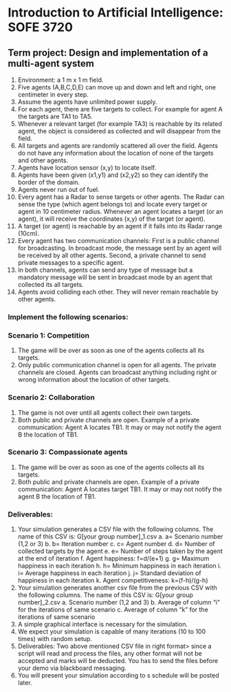 # Introduction to Artificial Intelligence: SOFE 3720
## Term project: Design and implementation of a multi-agent system

1. Environment: a 1 m x 1 m field.
2. Five agents (A,B,C,D,E) can move up and down and left and right, one centimeter in every step.
3. Assume the agents have unlimited power supply.
4. For each agent, there are five targets to collect. For example for agent A the targets are TA1 to
TA5.
5. Whenever a relevant target (for example TA3) is reachable by its related agent, the object is
considered as collected and will disappear from the field.
6. All targets and agents are randomly scattered all over the field. Agents do not have any
information about the location of none of the targets and other agents.
7. Agents have location sensor (x,y) to locate itself.
8. Agents have been given (x1,y1) and (x2,y2) so they can identify the border of the domain.
9. Agents never run out of fuel.
10. Every agent has a Radar to sense targets or other agents. The Radar can sense the type (which
agent belongs to) and locate every target or agent in 10 centimeter radius. Whenever an agent
locates a target (or an agent), it will receive the coordinates (x,y) of the target (or agent).
11. A target (or agent) is reachable by an agent if it falls into its Radar range (10cm).
12. Every agent has two communication channels: First is a public channel for broadcasting. In
broadcast mode, the message sent by an agent will be received by all other agents. Second, a
private channel to send private messages to a specific agent.
13. In both channels, agents can send any type of message but a mandatory message will be sent in
broadcast mode by an agent that collected its all targets.
14. Agents avoid colliding each other. They will never remain reachable by other agents. 
### Implement the following scenarios:
### Scenario 1: Competition
1. The game will be over as soon as one of the agents collects all its targets.
2. Only public communication channel is open for all agents. The private channels are closed.
Agents can broadcast anything including right or wrong information about the location of other
targets.
### Scenario 2: Collaboration
1. The game is not over until all agents collect their own targets.
2. Both public and private channels are open. Example of a private communication: Agent A
locates TB1. It may or may not notify the agent B the location of TB1.
### Scenario 3: Compassionate agents
1. The game will be over as soon as one of the agents collects all its targets.
2. Both public and private channels are open. Example of a private communication: Agent A
locates target TB1. It may or may not notify the agent B the location of TB1.

### Deliverables:
1. Your simulation generates a CSV file with the following columns. The name of this CSV is: G[your
group number]_1.csv
a. a= Scenario number (1,2 or 3)
b. b= Iteration number
c. c= Agent number
d. d= Number of collected targets by the agent
e. e= Number of steps taken by the agent at the end of iteration
f. Agent happiness: f=d/(e+1)
g. g= Maximum happiness in each iteration
h. h= Minimum happiness in each iteration
i. i= Average happiness in each iteration
j. j= Standard deviation of happiness in each iteration
k. Agent competitiveness: k=(f-h)/(g-h)
2. Your simulation generates another csv file from the previous CSV with the following columns.
The name of this CSV is: G[your group number]_2.csv
a. Scenario number (1,2 and 3)
b. Average of column “i” for the iterations of same scenario
c. Average of column “k” for the iterations of same scenario
3. A simple graphical interface is necessary for the simulation.
4. We expect your simulation is capable of many iterations (10 to 100 times) with random setup.
5. Deliverables: Two above mentioned CSV file in right format> since a script will read and process
the files, any other format will not be accepted and marks will be deducted. You has to send the
files before your demo via blackboard messaging.
6. You will present your simulation according to s schedule will be posted later. 
